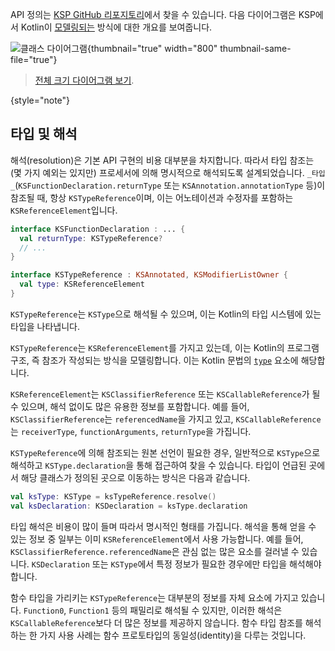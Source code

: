 [//]: # (title: KSP가 Kotlin 코드를 모델링하는 방법)

API 정의는 [KSP GitHub 리포지토리](https://github.com/google/ksp/tree/main/api/src/main/kotlin/com/google/devtools/ksp)에서 찾을 수 있습니다.
다음 다이어그램은 KSP에서 Kotlin이 [모델링되는](https://github.com/google/ksp/tree/main/api/src/main/kotlin/com/google/devtools/ksp/symbol/) 방식에 대한 개요를 보여줍니다.

![클래스 다이어그램](ksp-class-diagram.svg){thumbnail="true" width="800" thumbnail-same-file="true"}

> [전체 크기 다이어그램 보기](https://kotlinlang.org/docs/images/ksp-class-diagram.svg).
>
{style="note"}

## 타입 및 해석

해석(resolution)은 기본 API 구현의 비용 대부분을 차지합니다. 따라서 타입 참조는 (몇 가지 예외는 있지만) 프로세서에 의해 명시적으로 해석되도록 설계되었습니다. `_타입_`(`KSFunctionDeclaration.returnType` 또는 `KSAnnotation.annotationType` 등)이 참조될 때, 항상 `KSTypeReference`이며, 이는 어노테이션과 수정자를 포함하는 `KSReferenceElement`입니다.

```kotlin
interface KSFunctionDeclaration : ... {
  val returnType: KSTypeReference?
  // ...
}

interface KSTypeReference : KSAnnotated, KSModifierListOwner {
  val type: KSReferenceElement
}
```

`KSTypeReference`는 `KSType`으로 해석될 수 있으며, 이는 Kotlin의 타입 시스템에 있는 타입을 나타냅니다.

`KSTypeReference`는 `KSReferenceElement`를 가지고 있는데, 이는 Kotlin의 프로그램 구조, 즉 참조가 작성되는 방식을 모델링합니다. 이는 Kotlin 문법의 [`type`](https://kotlinlang.org/docs/reference/grammar.html#type) 요소에 해당합니다.

`KSReferenceElement`는 `KSClassifierReference` 또는 `KSCallableReference`가 될 수 있으며, 해석 없이도 많은 유용한 정보를 포함합니다. 예를 들어, `KSClassifierReference`는 `referencedName`을 가지고 있고, `KSCallableReference`는 `receiverType`, `functionArguments`, `returnType`을 가집니다.

`KSTypeReference`에 의해 참조되는 원본 선언이 필요한 경우, 일반적으로 `KSType`으로 해석하고 `KSType.declaration`을 통해 접근하여 찾을 수 있습니다. 타입이 언급된 곳에서 해당 클래스가 정의된 곳으로 이동하는 방식은 다음과 같습니다.

```kotlin
val ksType: KSType = ksTypeReference.resolve()
val ksDeclaration: KSDeclaration = ksType.declaration
```

타입 해석은 비용이 많이 들며 따라서 명시적인 형태를 가집니다. 해석을 통해 얻을 수 있는 정보 중 일부는 이미 `KSReferenceElement`에서 사용 가능합니다. 예를 들어, `KSClassifierReference.referencedName`은 관심 없는 많은 요소를 걸러낼 수 있습니다. `KSDeclaration` 또는 `KSType`에서 특정 정보가 필요한 경우에만 타입을 해석해야 합니다.

함수 타입을 가리키는 `KSTypeReference`는 대부분의 정보를 자체 요소에 가지고 있습니다. `Function0`, `Function1` 등의 패밀리로 해석될 수 있지만, 이러한 해석은 `KSCallableReference`보다 더 많은 정보를 제공하지 않습니다. 함수 타입 참조를 해석하는 한 가지 사용 사례는 함수 프로토타입의 동일성(identity)을 다루는 것입니다.